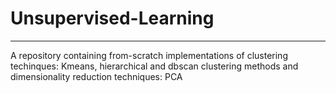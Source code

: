 # Unsupervised-Learning
---
<p> A repository containing from-scratch implementations of clustering techinques: Kmeans, hierarchical and dbscan clustering methods and dimensionality reduction techniques: PCA </p>
